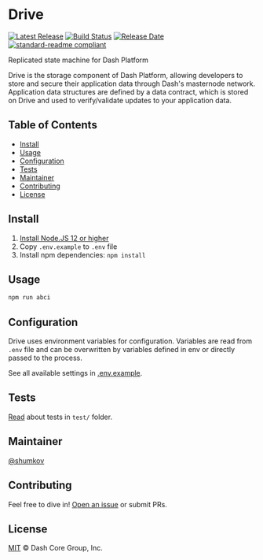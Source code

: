 # Drive

[![Latest Release](https://img.shields.io/github/v/release/dashevo/js-drive-abci)](https://github.com/dashevo/js-drive-abci/releases/latest)
[![Build Status](https://github.com/dashevo/js-drive/actions/workflows/test_and_release.yml/badge.svg)](https://github.com/dashevo/js-drive/actions/workflows/test_and_release.yml)
[![Release Date](https://img.shields.io/github/release-date/dashevo/js-drive-abci)](https://img.shields.io/github/release-date/dashevo/js-drive-abci)
[![standard-readme compliant](https://img.shields.io/badge/readme%20style-standard-brightgreen)](https://github.com/RichardLitt/standard-readme)

Replicated state machine for Dash Platform

Drive is the storage component of Dash Platform, allowing developers to store and secure their application data through Dash's masternode network. Application data structures are defined by a data contract, which is stored on Drive and used to verify/validate updates to your application data.

## Table of Contents
- [Install](#install)
- [Usage](#usage)
- [Configuration](#configuration)
- [Tests](#tests)
- [Maintainer](#maintainer)
- [Contributing](#contributing)
- [License](#license)

## Install

1. [Install Node.JS 12 or higher](https://nodejs.org/en/download/)
2. Copy `.env.example` to `.env` file
3. Install npm dependencies: `npm install`

## Usage

```bash
npm run abci
```

## Configuration

Drive uses environment variables for configuration.
Variables are read from `.env` file and can be overwritten by variables
defined in env or directly passed to the process.

See all available settings in [.env.example](.env.example).

## Tests

[Read](test/) about tests in `test/` folder.

## Maintainer

[@shumkov](https://github.com/shumkov)

## Contributing

Feel free to dive in! [Open an issue](https://github.com/dashevo/js-drive-abci/issues/new/choose) or submit PRs.

## License

[MIT](LICENSE) &copy; Dash Core Group, Inc.
